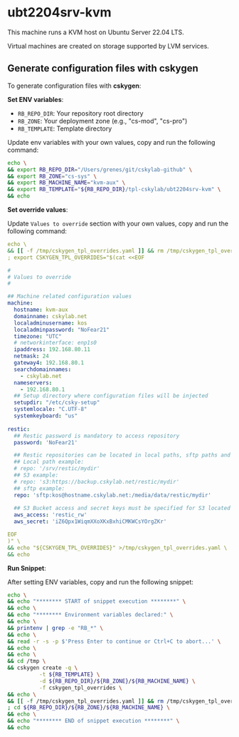 # ubt2204srv-kvm

This machine runs a KVM host on Ubuntu Server 22.04 LTS.

Virtual machines are created on storage supported by LVM services.

## Generate configuration files with cskygen

To generate configuration files with **cskygen**:

**Set ENV variables**:

- `RB_REPO_DIR`: Your repository root directory
- `RB_ZONE`: Your deployment zone (e.g., "cs-mod", "cs-pro")
- `RB_TEMPLATE`: Template directory

Update env variables with your own values, copy and run the following command:

```bash
echo \
&& export RB_REPO_DIR="/Users/grenes/git/cskylab-github" \
&& export RB_ZONE="cs-sys" \
&& export RB_MACHINE_NAME="kvm-aux" \
&& export RB_TEMPLATE="${RB_REPO_DIR}/tpl-cskylab/ubt2204srv-kvm" \
&& echo
```

**Set override values**:

Update `Values to override` section with your own values, copy and run the following command:

```yaml
echo \
&& [[ -f /tmp/cskygen_tpl_overrides.yaml ]] && rm /tmp/cskygen_tpl_overrides.yaml \
; export CSKYGEN_TPL_OVERRIDES="$(cat <<EOF

#
# Values to override
#

## Machine related configuration values
machine:
  hostname: kvm-aux
  domainname: cskylab.net
  localadminusername: kos
  localadminpassword: "NoFear21"
  timezone: "UTC"
  # networkinterface: enp1s0
  ipaddress: 192.168.80.11
  netmask: 24
  gateway4: 192.168.80.1
  searchdomainnames:
    - cskylab.net
  nameservers:
    - 192.168.80.1
  ## Setup directory where configuration files will be injected
  setupdir: "/etc/csky-setup"
  systemlocale: "C.UTF-8"
  systemkeyboard: "us"
  
restic:
  ## Restic password is mandatory to access repository
  password: 'NoFear21'

  ## Restic repositories can be located in local paths, sftp paths and s3 buckets
  ## Local path example:
  # repo: '/srv/restic/mydir'
  ## S3 example:
  # repo: 's3:https://backup.cskylab.net/restic/mydir'
  ## sftp example:
  repo: 'sftp:kos@hostname.cskylab.net:/media/data/restic/mydir'
  
  ## S3 Bucket access and secret keys must be specified for S3 located repositories
  aws_access: 'restic_rw'
  aws_secret: 'iZ6Qpx1WiqmXXoXKxBxhiCMKWCsYOrgZKr'

EOF
)" \
&& echo "${CSKYGEN_TPL_OVERRIDES}" >/tmp/cskygen_tpl_overrides.yaml \
&& echo
```

**Run Snippet**:

After setting ENV variables, copy and run the following snippet:

```bash
echo \
&& echo "******** START of snippet execution ********" \
&& echo \
&& echo "******** Environment variables declared:" \
&& echo \
&& printenv | grep -e "RB_*" \
&& echo \
&& read -r -s -p $'Press Enter to continue or Ctrl+C to abort...' \
&& echo \
&& echo \
&& cd /tmp \
&& cskygen create -q \
          -t ${RB_TEMPLATE} \
          -d ${RB_REPO_DIR}/${RB_ZONE}/${RB_MACHINE_NAME} \
          -f cskygen_tpl_overrides \
&& echo \
&& [[ -f /tmp/cskygen_tpl_overrides.yaml ]] && rm /tmp/cskygen_tpl_overrides.yaml \
; cd ${RB_REPO_DIR}/${RB_ZONE}/${RB_MACHINE_NAME} \
&& echo \
&& echo "******** END of snippet execution ********" \
&& echo
```
